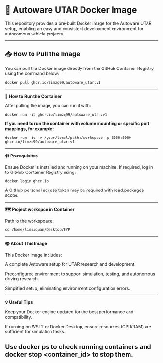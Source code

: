 # 🚗 Autoware UTAR Docker Image

This repository provides a pre-built Docker image for the Autoware UTAR setup, enabling an easy and consistent development environment for autonomous vehicle projects.

---

## 📥 How to Pull the Image

You can pull the Docker image directly from the GitHub Container Registry using the command below:

```bash
docker pull ghcr.io/limzq99/autoware_utar:v1

```
---


**🚀 How to Run the Container**

After pulling the image, you can run it with:
```
docker run -it ghcr.io/limzq99/autoware_utar:v1
```
**If you need to run the container with volume mounting or specific port mappings, for example:**
```
docker run -it -v /your/local/path:/workspace -p 8080:8080 ghcr.io/limzq99/autoware_utar:v1
```
---


**🛠️ Prerequisites**

Ensure Docker is installed and running on your machine.
If required, log in to GitHub Container Registry using:
```
docker login ghcr.io
```
A GitHub personal access token may be required with read:packages scope.

---



**🗺️ Project workspce in Container**

Path to the workspoace:
```
cd /home/limziquan/Desktop/FYP
```
---


**📚 About This Image**

This Docker image includes:

A complete Autoware setup for UTAR research and development.

Preconfigured environment to support simulation, testing, and autonomous driving research.

Simplified setup, eliminating environment configuration errors.

---


**💡 Useful Tips**

Keep your Docker engine updated for the best performance and compatibility.

If running on WSL2 or Docker Desktop, ensure resources (CPU/RAM) are sufficient for simulation tasks.

Use docker ps to check running containers and docker stop <container_id> to stop them.
---


